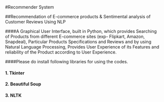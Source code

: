 #Recommender System

##Recommendation of E-commerce products & Sentimental analysis of Customer Reviews Using NLP

####A Graphical User Interface, built in Python, which provides Searching of Products from different E-commerce sites (exp- Flipkart, Amazon, Snapdeal), Particular Products Specifications and Reviews and by using Natural Language Processing, Provides User Experience of its Features and reliability of the Product according to User Experience.

####Please do install following libraries for using the codes.

#### 1. Tkinter
#### 2. Beautiful Soup
#### 3. NLTK